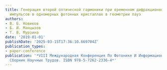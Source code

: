 ```yaml
---
title: Генерация второй оптической гармоники при временном дифракционном делении лазерных
  импульсов в одномерных фотонных кристаллах в геометрии лауэ
authors:
- В. Б. Новиков
- Б. И. Манцызов
- Т. В. Мурзина
date: '2019-01-01'
publishDate: '2025-03-15T17:36:10.669704Z'
publication_types:
- paper-conference
publication: '*VIII Международная Конференция По Фотонике И Информационной Оптике
  Сборник Научных Трудов. ISBN 978-5-7262-2336-4*'
---
```

